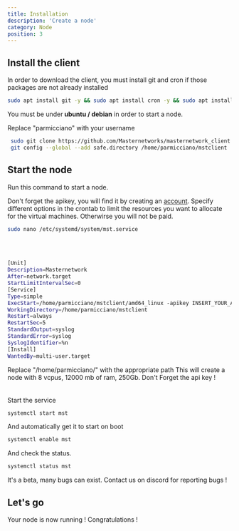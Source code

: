 ```yaml
---
title: Installation
description: 'Create a node'
category: Node
position: 3
---
```


## Install the client 
In order to download the client, you must install git and cron if those packages are not already installed
  <code-block active>

  ```bash
  sudo apt install git -y && sudo apt install cron -y && sudo apt install nano -y && sudo apt-get install screen
  ```

You must be under<b> ubuntu / debian</b> in order to start a node.

Replace "parmicciano" with your username
  <code-block active>

  ```bash
   sudo git clone https://github.com/Masternetworks/masternetwork_client ~/mstclient
   git config --global --add safe.directory /home/parmicciano/mstclient
  ```


Start the node
-----------------------------------------------
Run this command to start a node.<br>

Don't forget the apikey, you will find it by creating an <a href="https://masternetwork.dev">account</a>. Specify different options in the crontab to limit the resources you want to allocate for the virtual machines. Otherwirse you will not be paid.   


<code-block active>

  ```bash
sudo nano /etc/systemd/system/mst.service
  ```

</code-block>
<br><br>
<code-block active>

  ```bash
[Unit]
Description=Masternetwork
After=network.target
StartLimitIntervalSec=0
[Service]
Type=simple
ExecStart=/home/parmicciano/mstclient/amd64_linux -apikey INSERT_YOUR_APIKEY -ram 12000 -vcpus 8 -storage 250 -mode all -nodename Oasis 
WorkingDirectory=/home/parmicciano/mstclient
Restart=always
RestartSec=5
StandardOutput=syslog
StandardError=syslog
SyslogIdentifier=%n
[Install]
WantedBy=multi-user.target
  ```

</code-block>
Replace "/home/parmicciano/" with the appropriate path
This will create a node with 8 vcpus, 12000 mb of ram, 250Gb. Don't Forget the api key ! <br><br>
<br>
Start the service
<code-block active>

  ```bash
systemctl start mst
  ```

And automatically get it to start on boot
<code-block active>

  ```bash
systemctl enable mst 
  ```

</code-block>
And check the status. 
<code-block active>

  ```bash
systemctl status mst
  ```

</code-block>


<alert>
It's a beta, many bugs can exist. Contact us on discord for reporting bugs ! 
</alert>


## Let's go
Your node is now running ! Congratulations !